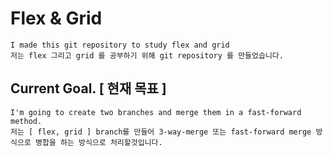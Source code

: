 # Flex & Grid

```
I made this git repository to study flex and grid
저는 flex 그리고 grid 를 공부하기 위해 git repository 를 만들었습니다.
```

## Current Goal. [ 현재 목표 ]

```
I'm going to create two branches and merge them in a fast-forward method.
저는 [ flex, grid ] branch를 만들어 3-way-merge 또는 fast-forward merge 방식으로 병합을 하는 방식으로 처리할것입니다.
```